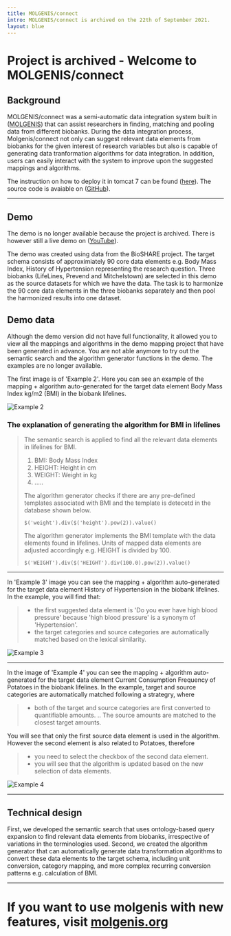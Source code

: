 ```yaml
---
title: MOLGENIS/connect
intro: MOLGENIS/connect is archived on the 22th of September 2021.
layout: blue
---
```



# **Project is archived** - Welcome to MOLGENIS/connect


## Background

MOLGENIS/connect was a semi-automatic data integration system built in ([MOLGENIS](https://github.com/molgenis/molgenis)) that can assist researchers in finding, matching and pooling data from different biobanks. During the data integration process, Molgenis/connect not only can suggest relevant data elements from biobanks for the given interest of research variables but also is capable of generating data tranformation algorithms for data integration. In addition, users can easily interact with the system to improve upon the suggested mappings and algorithms. 

The instruction on how to deploy it in tomcat 7 can be found ([here](http://www.molgenis.org/wiki/Molgenis-connect)). The source code is avaiable on ([GitHub](https://github.com/molgenis/molgenis/tree/1.15)).

---

## Demo

The demo is no longer available because the project is archived. There is however still a live demo on ([YouTube](https://www.youtube.com/watch?v=Gc1VKRCmTWU)). 

The demo was created using data from the BioSHARE project. The target schema consists of approximiately 90 core data elements e.g. Body Mass Index, History of Hypertension representing the research question. Three biobanks (LifeLines, Prevend and Mitchelstown) are selected in this demo as the source datasets for which we have the data. The task is to harmonize the 90 core data elements in the three biobanks separately and then pool the harmonized results into one dataset.


## Demo data

Although the demo version did not have full functionality, it allowed you to view all the mappings and algorithms in the demo mapping project that have been generated in advance. You are not able anymore to try out the semantic search and the algorithm generator functions in the demo. The examples are no longer available.


The first image is of 'Example 2'. Here you can see an example of the mapping + algorithm auto-generated for the target data element Body Mass Index kg/m2 (BMI) in the biobank lifelines.

![Example 2](images/retired/molgenis_connect/example_2.png)

### The explanation of generating the algorithm for BMI in lifelines

> The semantic search is applied to find all the relevant data elements in lifelines for BMI.
> 1. BMI: Body Mass Index
> 2. HEIGHT: Height in cm
> 3. WEIGHT: Weight in kg
> 4. .....
> 
> The algorithm generator checks if there are any pre-defined templates associated with BMI and the template is detecetd in the database shown below.
>
> ``` 
> $('weight').div($('height').pow(2)).value() 
> ````
> 
> The algorithm generator implements the BMI template with the data elements found in lifelines. Units of mapped data elements are adjusted accordingly e.g. HEIGHT is divided by 100.
> 
> ```
> $('WEIGHT').div($('HEIGHT').div(100.0).pow(2)).value()
> ```

---

In 'Example 3' image you can see the mapping + algorithm auto-generated for the target data element History of Hypertension in the biobank lifelines. In the example, you will find that: 

> * the first suggested data element is 'Do you ever have high blood pressure' because 'high blood pressure' is a synonym of 'Hypertension'. 
> * the target categories and source categories are automatically matched based on the lexical similarity.

![Example 3](images/retired/molgenis_connect/example_3.png)

---

In the image of 'Example 4' you can see the mapping + algorithm auto-generated for the target data element Current Consumption Frequency of Potatoes in the biobank lifelines. In the example, target and source categories are automatically matched following a strategry, where

> * both of the target and source categories are first converted to quantifiable amounts. 
> .. The source amounts are matched to the closest target amounts.

You will see that only the first source data element is used in the algorithm. However the second element is also related to Potatoes, therefore

> * you need to select the checkbox of the second data element.
> * you will see that the algorithm is updated based on the new selection of data elements. 

![Example 4](images/retired/molgenis_connect/example_4.png)

---

## Technical design
First, we developed the semantic search that uses ontology-based query expansion to find relevant data elements from biobanks, irrespective of variations in the terminologies used. Second, we created the algorithm generator that can automatically generate data transformation algorithms to convert these data elements to the target schema, including unit conversion, category mapping, and more complex recurring conversion patterns e.g. calculation of BMI.

---

# If you want to use molgenis with new features, visit [molgenis.org](https://molgenis.org)